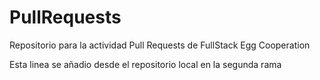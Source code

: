 # PullRequests
Repositorio para la actividad Pull Requests de FullStack Egg Cooperation

Esta linea se añadio desde el repositorio local en la segunda rama